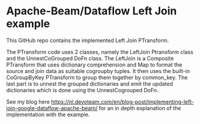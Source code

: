 # Apache-Beam/Dataflow Left Join example
This GitHub repo contains the implemented Left Join PTransform.

The PTransform code uses 2 classes, namely the LeftJoin Ptransform class and the UnnestCoGrouped DoFn class. The LeftJoin is a Composite PTransform that uses dictionary comprehension and Map to format the source and join data as suitable cogroupby tuples. It then uses the built-in CoGroupByKey PTransform to group them together by common_key. The last part is to unnest the grouped dictionaries and emit the updated dictionaries which is done using the UnnestCogrouped DoFn.

See my blog here https://nl.devoteam.com/en/blog-post/implementing-left-join-google-dataflow-apache-beam/ for an in depth explanation of the implementation with the example.